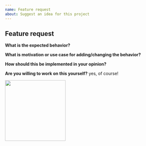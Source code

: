 ```yaml
---
name: Feature request
about: Suggest an idea for this project
---
```


## Feature request
<!-- Check if this feature need to be implemented in a plugin instead -->

**What is the expected behavior?**


**What is motivation or use case for adding/changing the behavior?**


**How should this be implemented in your opinion?**


**Are you willing to work on this yourself?**
yes, of course!

<img src="https://raw.githubusercontent.com/fremiumvpn/fpn-app/main/assets/img/fpn.png?raw=true" height="200">
